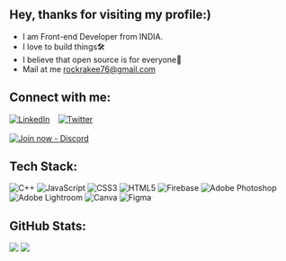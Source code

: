 ## Hey, thanks for visiting my profile:)
- I am Front-end Developer from INDIA.
- I love to build things🛠️
- I believe that open source is for everyone💙
- Mail at me [rockrakee76@gmail.com](mailto:rockrakee76@gmail.com)

## Connect with me:
[![LinkedIn](https://img.shields.io/badge/LinkedIn-%230077B5.svg?logo=linkedin&logoColor=white)](https://linkedin.com/in/rakeshsangem) &ensp; [![Twitter](https://img.shields.io/badge/Twitter-%231DA1F2.svg?logo=Twitter&logoColor=white)](https://twitter.com/RakeshSangem8) <br> <br>[![Join now - Discord](https://img.shields.io/badge/Join_now-Discord-2ea44f?style=for-the-badge&logo=discord&logoColor=white)](https://discord.gg/CapGk4dEaV)

## Tech Stack:
![C++](https://img.shields.io/badge/c++-%2300599C.svg?style=flat&logo=c%2B%2B&logoColor=white) ![JavaScript](https://img.shields.io/badge/javascript-%23323330.svg?style=flat&logo=javascript&logoColor=%23F7DF1E) ![CSS3](https://img.shields.io/badge/css3-%231572B6.svg?style=flat&logo=css3&logoColor=white) ![HTML5](https://img.shields.io/badge/html5-%23E34F26.svg?style=flat&logo=html5&logoColor=white) ![Firebase](https://img.shields.io/badge/firebase-%23039BE5.svg?style=flat&logo=firebase) ![Adobe Photoshop](https://img.shields.io/badge/adobephotoshop-%2331A8FF.svg?style=flat&logo=adobephotoshop&logoColor=white) ![Adobe Lightroom](https://img.shields.io/badge/Adobe%20Lightroom-31A8FF.svg?style=flat&logo=Adobe%20Lightroom&logoColor=white) ![Canva](https://img.shields.io/badge/Canva-%2300C4CC.svg?style=flat&logo=Canva&logoColor=white) 	![Figma](https://img.shields.io/badge/figma-%23F24E1E.svg?style=flat&logo=figma&logoColor=white)

## GitHub Stats:
![](https://github-readme-stats.vercel.app/api?username=RakeshSangem&theme=highcontrast&hide_border=false&include_all_commits=true&count_private=false) ![](https://github-readme-streak-stats.herokuapp.com/?user=RakeshSangem&theme=highcontrast&hide_border=false)<br/>



